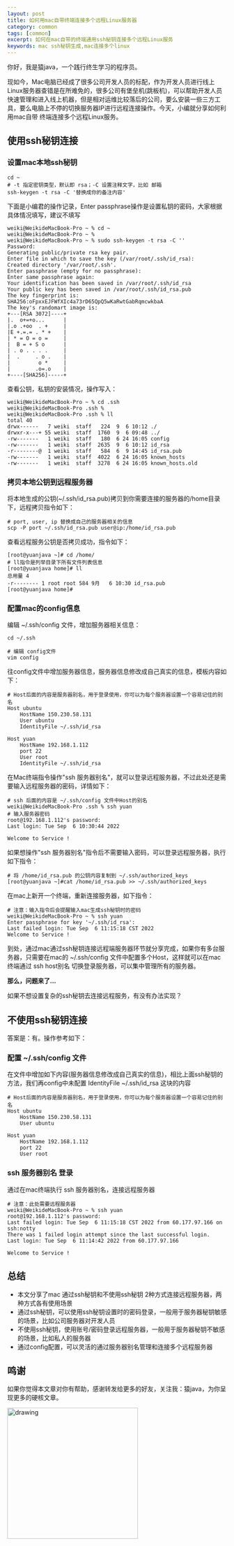 ```yaml
---
layout: post
title: 如何用mac自带终端连接多个远程Linux服务器
category: common
tags: [common]
excerpt: 如何在mac自带的终端通用ssh秘钥连接多个远程Linux服务
keywords: mac ssh秘钥生成,mac连接多个linux
---
```


你好，我是猿java，一个践行终生学习的程序员。

现如今，Mac电脑已经成了很多公司开发人员的标配，作为开发人员进行线上Linux服务器查错是在所难免的，很多公司有堡垒机(跳板机)，可以帮助开发人员
快速管理和进入线上机器，但是相对运维比较落后的公司，要么安装一些三方工具，要么电脑上不停的切换服务器IP进行远程连接操作。今天，小编就分享如何利用mac自带
终端连接多个远程Linux服务。

## 使用ssh秘钥连接

### 设置mac本地ssh秘钥

```shell
cd ~
# -t 指定密钥类型，默认即 rsa；-C 设置注释文字，比如 邮箱
ssh-keygen -t rsa -C '替换成你的备注内容'
```

下面是小编君的操作记录，Enter passphrase操作是设置私钥的密码，大家根据具体情况填写，建议不填写

```shell
weiki@WeikideMacBook-Pro ~ % cd ~
weiki@WeikideMacBook-Pro ~ %
weiki@WeikideMacBook-Pro ~ % sudo ssh-keygen -t rsa -C ''
Password:
Generating public/private rsa key pair.
Enter file in which to save the key (/var/root/.ssh/id_rsa):
Created directory '/var/root/.ssh'.
Enter passphrase (empty for no passphrase):
Enter same passphrase again:
Your identification has been saved in /var/root/.ssh/id_rsa
Your public key has been saved in /var/root/.ssh/id_rsa.pub
The key fingerprint is:
SHA256:oFpxxEJFWfXIc4a73rD65QpQ5wKaRwtGabRqmcwkbaA
The key's randomart image is:
+---[RSA 3072]----+
|.  o+=+o...      |
|.o .+oo  . +     |
|E +.=.= . * +    |
| * = O = o =     |
|  B = + S o      |
| . o . . . .     |
|  .     . o .    |
|         o *     |
|        .o=.o    |
+----[SHA256]-----+
```

查看公钥，私钥的安装情况，操作写入：

```shell
weiki@WeikideMacBook-Pro ~ % cd .ssh
weiki@WeikideMacBook-Pro .ssh %
weiki@WeikideMacBook-Pro .ssh % ll
total 40
drwx------   7 weiki  staff   224  9  6 10:12 ./
drwxr-x---+ 55 weiki  staff  1760  9  6 09:48 ../
-rw-------   1 weiki  staff   180  6 24 16:05 config
-rw-------   1 weiki  staff  2635  9  6 10:12 id_rsa
-r--------@  1 weiki  staff   584  6  9 14:45 id_rsa.pub
-rw-------   1 weiki  staff  4022  6 24 16:05 known_hosts
-rw-------   1 weiki  staff  3278  6 24 16:05 known_hosts.old
```

### 拷贝本地公钥到远程服务器

将本地生成的公钥(~/.ssh/id_rsa.pub)拷贝到你需要连接的服务器的/home目录下，远程拷贝指令如下：
```shell
# port, user, ip 替换成自己的服务器相关的信息
scp -P port ~/.ssh/id_rsa.pub user@ip:/home/id_rsa.pub
```

查看远程服务公钥是否拷贝成功，指令如下：

```shell
[root@yuanjava ~]# cd /home/
# ll指令是列举目录下所有文件列表信息
[root@yuanjava home]# ll
总用量 4
-r-------- 1 root root 584 9月   6 10:30 id_rsa.pub
[root@yuanjava home]#
```

### 配置mac的config信息

编辑 ~/.ssh/config 文件，增加服务器相关信息：
```shell
cd ~/.ssh

# 编辑 config文件
vim config
```

往config文件中增加服务器信息，服务器信息修改成自己真实的信息，模板内容如下：

```text
# Host后面的内容是服务器别名，用于登录使用，你可以为每个服务器设置一个容易记住的别名
Host ubuntu
    HostName 150.230.58.131
    User ubuntu
    IdentityFile ~/.ssh/id_rsa

Host yuan
    HostName 192.168.1.112
    port 22
    User root
    IdentityFile ~/.ssh/id_rsa
```

在Mac终端指令操作"ssh 服务器别名"，就可以登录远程服务器，不过此处还是需要输入远程服务器的密码，详情如下：

```text
# ssh 后面的内容是 ~/.ssh/config 文件中Host的别名
weiki@WeikideMacBook-Pro .ssh % ssh yuan
# 输入服务器密码
root@192.168.1.112's password:
Last login: Tue Sep  6 10:30:44 2022

Welcome to Service !
```

如果想操作"ssh 服务器别名"指令后不需要输入密码，可以登录远程服务器，执行如下指令：

```shell
# 将 /home/id_rsa.pub 的公钥内容复制到 ~/.ssh/authorized_keys
[root@yuanjava ~]#cat /home/id_rsa.pub >> ~/.ssh/authorized_keys
```

在mac上新开一个终端，重新连接服务器，如下指令：

```shell
# 注意：输入指令后会提醒输入mac生成ssh秘钥时的密码
weiki@WeikideMacBook-Pro ~ % ssh yuan
Enter passphrase for key '~/.ssh/id_rsa':
Last failed login: Tue Sep  6 11:15:18 CST 2022
Welcome to Service !
```

到处，通过mac通过ssh秘钥连接远程端服务器环节就分享完成，如果你有多台服务器，只需要在mac的 ~/.ssh/config 文件中配置多个Host，这样就可以在mac终端通过 ssh host别名 切换登录服务器，可以集中管理所有的服务器。


**那么，问题来了...**

如果不想设置复杂的ssh秘钥去连接远程服务，有没有办法实现？

## 不使用ssh秘钥连接

答案是：有。操作参考如下：

### 配置 ~/.ssh/config 文件

在文件中增加如下内容(服务器信息修改成自己真实的信息)，相比上面ssh秘钥的方法，我们再config中未配置 IdentityFile ~/.ssh/id_rsa 这块的内容

```text
# Host后面的内容是服务器别名，用于登录使用，你可以为每个服务器设置一个容易记住的别名
Host ubuntu
    HostName 150.230.58.131
    User ubuntu

Host yuan
    HostName 192.168.1.112
    port 22
    User root
```

### ssh 服务器别名 登录

通过在mac终端执行 ssh 服务器别名，连接远程服务器

```shell
# 注意：此处需要远程服务器
weiki@WeikideMacBook-Pro ~ % ssh yuan
root@192.168.1.112's password:
Last failed login: Tue Sep  6 11:15:18 CST 2022 from 60.177.97.166 on ssh:notty
There was 1 failed login attempt since the last successful login.
Last login: Tue Sep  6 11:14:42 2022 from 60.177.97.166

Welcome to Service !
```


## 总结

- 本文分享了mac 通过ssh秘钥和不使用ssh秘钥 2种方式连接远程服务器，两种方式各有使用场景
- 通过ssh秘钥，可以使用ssh秘钥设置时的密码登录，一般用于服务器秘钥敏感的场景，比如公司服务器对开发人员
- 不使用ssh秘钥，使用账号/密码登录远程服务器，一般用于服务器秘钥不敏感的场景，比如私人的服务器
- 通过config配置，可以灵活的通过服务器别名管理和连接多个远程服务器


## 鸣谢
如果你觉得本文章对你有帮助，感谢转发给更多的好友，关注我：猿java，为你呈现更多的硬核文章。

<img src="https://yuanjava.cn/assets/img/pub.jpg" alt="drawing" style="width:300px;"/>

